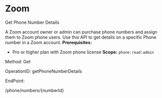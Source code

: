 #     Zoom


Get Phone Number Details

A Zoom account owner or admin can purchase phone numbers and assign them to Zoom phone users. Use this API to get details on a specific Phone number in a Zoom account.
**Prerequisites:**
* Pro or higher plan with Zoom phone license
**Scope:** `phone:read:admin` 



Method: Get

OperationID: getPhoneNumberDetails

EndPoint:

/phone/numbers/{numberId}
